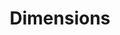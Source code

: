 ---
bigquery: https://console.cloud.google.com/bigquery?p=covid-19-dimensions-ai&page=table&d=data&t=publications
contributors: Digital Science, https://www.digital-science.com/
cost: Free for personal, non-commercial use.
description: Dimensions contains more than 100 million publications, ranging from
  articles published in scholarly journals, books and book chapters, to preprints
  and conference proceedings. All publications are contextualized with linked data
  sets, funding, publications, patents, clinical trials, and policy documents. You
  can also view associated categories, funders, institutions, and researcher profiles.
documentation: https://docs.dimensions.ai/bigquery/index.html
last_edit: Mon, 04 Apr 2022 19:04:00 GMT
location: https://www.dimensions.ai/products/free/
maintained_by: Digital Science, https://www.digital-science.com/
schema_fields: '[''start_year'', ''funder_org_acronyms'', ''description'', ''publication_date'',
  ''investigators'', ''date'', ''status'', ''filing_date'', ''funding_amount'', ''grant_number'',
  ''isbn'', ''original_assignee_orgs'', ''volume'', ''pmcid'', ''open_access_categories'',
  ''associated_publication_doi'', ''citations'', ''concepts'', ''organisation_details'',
  ''publication_ids'', ''authors'', ''priority_year'', ''wikipedia_url'', ''clinical_trial_ids'',
  ''repository_id'', ''resulting_publication_doi'', ''publisher'', ''acronym'', ''active_years'',
  ''legal_events'', ''repository_url'', ''doi'', ''email_address'', ''application_number'',
  ''ipcr'', ''start_date'', ''source_id'', ''created_date'', ''types'', ''journal'',
  ''inventor_names'', ''funder_org_countries'', ''category_sdg'', ''research_orgs'',
  ''cpc'', ''labels'', ''altmetrics'', ''category_for'', ''journal_lists'', ''book_title'',
  ''research_org_state_names'', ''citations_count'', ''phase'', ''supporting_grant_ids'',
  ''abstract'', ''category_hrcs_hc'', ''funding_cad'', ''open_access_categories_v2'',
  ''assignee_countries'', ''conference'', ''associated_publication_id'', ''language'',
  ''conditions'', ''funding_nzd'', ''expiration_date'', ''original_assignee_countries'',
  ''cited_by_ids'', ''external_ids'', ''funding_cny'', ''resulting_publication_ids'',
  ''subtitles'', ''registry'', ''granted_year'', ''relationships'', ''category_bra'',
  ''repository_name'', ''category_hrcs_rac'', ''address'', ''family_count'', ''original_assignee'',
  ''pmid'', ''funder_orgs'', ''established'', ''research_org_cities'', ''funding_currency'',
  ''funding_usd'', ''mesh_headings'', ''mesh_terms'', ''funder_org_state_codes'',
  ''end_year'', ''original_abstract'', ''priority_date'', ''arxiv_id'', ''funding_chf'',
  ''funding_gbp'', ''current_assignee_orgs'', ''publication_year'', ''associated_publication_arxiv_id'',
  ''parent_id'', ''issue'', ''associated_grant_ids'', ''date_online'', ''aliases'',
  ''funding_details'', ''date_normal'', ''metrics'', ''embargo_date'', ''date_modified'',
  ''citation_string'', ''year'', ''id'', ''research_org_country_names'', ''original_title'',
  ''current_assignee'', ''pages'', ''categories'', ''category_icrp_ct'', ''funding_eur'',
  ''date_print'', ''legal_status'', ''funding_aud'', ''foa_number'', ''name'', ''acronyms'',
  ''editors'', ''expiration_year'', ''funder_countries'', ''linkout'', ''date_inserted'',
  ''filing_status'', ''category_hra'', ''eisbn'', ''family_members_ids'', ''patent_ids'',
  ''funder_org'', ''current_assignee_countries'', ''reference_ids'', ''type'', ''funding_jpy'',
  ''associated_publication_pmid'', ''research_org_state_codes'', ''acknowledgements'',
  ''family_id'', ''end_date'', ''license'', ''assignee_orgs'', ''category_uoa'', ''funder_org_cities'',
  ''date_imported_gbq'', ''proceedings_title'', ''book_series_title'', ''category_rcdc'',
  ''granted_date'', ''researcher_ids'', ''research_org_countries'', ''links'', ''brief_title'',
  ''kind'', ''category_icrp_cso'', ''filing_year'', ''interventions'', ''title'',
  ''research_org_city_names'', ''jurisdiction'', ''gender'']'
shortname: dimensions
tags:
- scholarly literature
- patents
- funding
- clinical trials
- academic profiles
terms_of_use: 'Use of both the Dimensions COVID-19 dataset and full Dimensions dataset
  are subject to the Dimensions Terms of use: https://www.dimensions.ai/policies-terms-legal '
title: Dimensions
uuid: dcff88bd-fe6b-4fdb-8159-809bf9d7bc1c
---